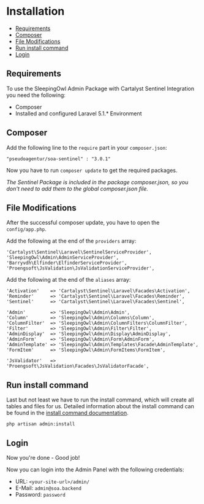 # Installation

<!-- MarkdownTOC -->

- [Requirements](#requirements)
- [Composer](#composer)
- [File Modifications](#file-modifications)
- [Run install command](#run-install-command)
- [Login](#login)

<!-- /MarkdownTOC -->


<a name="requirements"></a>
## Requirements

To use the SleepingOwl Admin Package with Cartalyst Sentinel Integration you need the following:

- Composer
- Installed and configured Laravel 5.1.* Environment

<a name="composer"></a>
## Composer

Add the following line to the `require` part in your `composer.json`:

    "pseudoagentur/soa-sentinel" : "3.0.1"

Now you have to run `composer update` to get the required packages.

*The Sentinel Package is included in the package composer.json, so you don't need to add them to the global composer.json file.*

<a name="file-modifications"></a>
## File Modifications

After the successful composer update, you have to open the `config/app.php`.

Add the following at the end of the `providers` array:

    'Cartalyst\Sentinel\Laravel\SentinelServiceProvider',
    'SleepingOwl\Admin\AdminServiceProvider',
    'Barryvdh\Elfinder\ElfinderServiceProvider',
    'Proengsoft\JsValidation\JsValidationServiceProvider',


Add the following at the end of the `aliases` array:    
    
    'Activation'    => 'Cartalyst\Sentinel\Laravel\Facades\Activation',
    'Reminder'      => 'Cartalyst\Sentinel\Laravel\Facades\Reminder',
    'Sentinel'      => 'Cartalyst\Sentinel\Laravel\Facades\Sentinel',

    'Admin'         => 'SleepingOwl\Admin\Admin',
    'Column'        => 'SleepingOwl\Admin\Columns\Column',
    'ColumnFilter'  => 'SleepingOwl\Admin\ColumnFilters\ColumnFilter',
    'Filter'        => 'SleepingOwl\Admin\Filter\Filter',
    'AdminDisplay'  => 'SleepingOwl\Admin\Display\AdminDisplay',
    'AdminForm'     => 'SleepingOwl\Admin\Form\AdminForm',
    'AdminTemplate' => 'SleepingOwl\Admin\Templates\Facade\AdminTemplate',
    'FormItem'      => 'SleepingOwl\Admin\FormItems\FormItem',

    'JsValidator'   => 'Proengsoft\JsValidation\Facades\JsValidatorFacade',


<a name="run-install-command"></a>
## Run install command
    
Last but not least we have to run the install command, which will create all tables and files for us.
Detailed information about the install command can be found in the [install command documentation](/{{version}}/command/install).

    php artisan admin:install

<a name="login"></a>
## Login
Now you're done - Good job!

Now you can login into the Admin Panel with the following credentials:
- URL: `<your-site-url>/admin/`
- E-Mail: `admin@soa.backend`
- Password: `password`